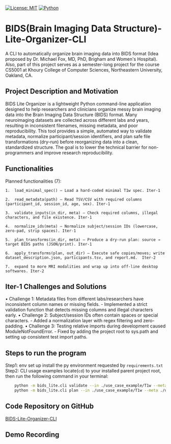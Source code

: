 [![License: MIT](https://img.shields.io/badge/License-MIT-blue.svg)](LICENSE)
[![Python](https://img.shields.io/badge/Python-3.9%2B-blue)]()

# BIDS(Brain Imaging Data Structure)-Lite-Organizer-CLI
A CLI to automatically organize brain imaging data into BIDS format (Idea proposed by Dr. Michael Fox, MD, PhD, Brigham and Women's Hospital). Also, part of this project serves as a semester-long project for the course CS5001 at Khoury College of Computer Sciences, Northeastern University, Oakland, CA.


## Project Description and Motivation 
BIDS Lite Organizer is a lightweight Python command-line application designed to help researchers and clinicians organize messy brain imaging data into the Brain Imaging Data Structure (BIDS) format. Many neuroimaging datasets are collected across different labs and years, resulting in inconsistent filenames, missing metadata, and poor reproducibility. This tool provides a simple, automated way to validate metadata, normalize participant/session identifiers, and plan safe file transformations (dry-run) before reorganizing data into a clean, standardized structure. The goal is to lower the technical barrier for non-programmers and improve research reproducibility.


## Functionalities 
Planned functionalities (7):

	1.	load_minimal_spec() – Load a hard-coded minimal T1w spec. Iter-1

	2.	read_metadata(path) – Read TSV/CSV with required columns (participant_id, session_id, age, sex). Iter-1

	3.	validate_inputs(in_dir, meta) – Check required columns, illegal characters, and file existence. Iter-1

	4.	normalize_ids(meta) – Normalize subject/session IDs (lowercase, zero-pad, strip spaces). Iter-1

	5.	plan_transforms(in_dir, meta) – Produce a dry-run plan: source → target BIDS paths (JSON/print). Iter-1
    
	6.	apply_transforms(plan, out_dir) – Execute safe copies/moves; write dataset_description.json, participants.tsv, and report.md.  Iter-2

	7.  expand to more MRI modalities and wrap up into off-line desktop softwares. Iter-2


## Iter-1 Challenges and Solutions 
•	Challenge 1: Metadata files from different labs/researchers have inconsistent column names or missing fields.
	- Implemented a strict validation function that detects missing columns and illegal characters early.
•	Challenge 2: Subject/session IDs often contain spaces or special characters.
	- Added a normalization layer with regex filtering and zero-padding.
•	Challenge 3: Testing relative imports during development caused ModuleNotFoundError.
	- Fixed by adding the project root to sys.path and setting up consistent test import paths.


## Steps to run the program
Step1: env set up
	install the py environment requested by `requirements.txt`
Step2: CLI usage examples
locate(`cd`) to your installed parent project root, then run the following command in your terminal:
```bash
	python -m bids_lite.cli validate --in ./use_case_example/T1w --meta ./use_case_example/metadata/metadata.csv
	python -m bids_lite.cli plan --in ./use_case_example/T1w --meta ./use_case_example/metadata/metadata.csv --out ./bids_out --json ./plan.json
```

## Code Repository on GitHub
[BIDS-Lite-Organizer-CLI](https://github.com/Jessy-Ding/BIDS-Lite-Organizer-CLI)

## Demo Recording

